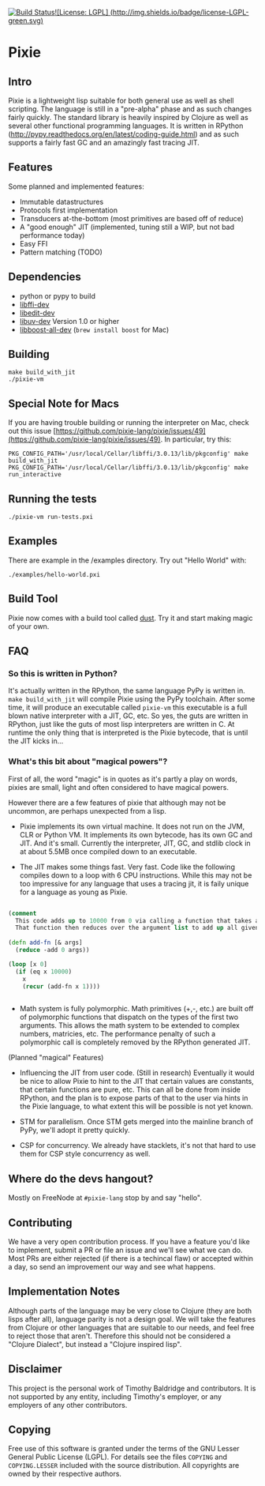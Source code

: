[![Build Status](https://travis-ci.org/pixie-lang/pixie.svg?branch=master)](https://travis-ci.org/pixie-lang/pixie)[![License: LGPL] (http://img.shields.io/badge/license-LGPL-green.svg)](http://img.shields.io/badge/license-LGPL-green.svg)
# Pixie

## Intro

Pixie is a lightweight lisp suitable for both general use as well as shell scripting. The language is still in a "pre-alpha" phase and as such changes fairly quickly.
The standard library is heavily inspired by Clojure as well as several other functional programming languages. It is written in RPython (http://pypy.readthedocs.org/en/latest/coding-guide.html) and as such supports a fairly fast GC and an amazingly fast tracing JIT.

## Features

Some planned and implemented features:

* Immutable datastructures
* Protocols first implementation
* Transducers at-the-bottom (most primitives are based off of reduce)
* A "good enough" JIT (implemented, tuning still a WIP, but not bad performance today)
* Easy FFI
* Pattern matching (TODO)

## Dependencies

*  python or pypy to build
*  [libffi-dev](https://sourceware.org/libffi/)
*  [libedit-dev](http://thrysoee.dk/editline/)
*  [libuv-dev](https://github.com/joyent/libuv) Version 1.0 or higher
*  [libboost-all-dev](http://www.boost.org/) (`brew install boost` for Mac)

## Building

    make build_with_jit
    ./pixie-vm

## Special Note for Macs

If you are having trouble building or running the interpreter on Mac, check out this issue
[https://github.com/pixie-lang/pixie/issues/49](https://github.com/pixie-lang/pixie/issues/49).
In particular, try this:

```
PKG_CONFIG_PATH='/usr/local/Cellar/libffi/3.0.13/lib/pkgconfig' make build_with_jit
PKG_CONFIG_PATH='/usr/local/Cellar/libffi/3.0.13/lib/pkgconfig' make run_interactive
```

## Running the tests

    ./pixie-vm run-tests.pxi


## Examples

There are example in the /examples directory.
Try out "Hello World" with:

    ./examples/hello-world.pxi


## Build Tool
Pixie now comes with a build tool called [dust](https://github.com/pixie-lang/dust). Try it and start making magic of your own.

## FAQ

### So this is written in Python?

It's actually written in the RPython, the same language PyPy is written in. `make build_with_jit` will compile Pixie using the PyPy toolchain. After some time, it will produce an executable called `pixie-vm` this executable is a full blown native interpreter with a JIT, GC, etc. So yes, the guts are written in RPython, just like the guts of most lisp interpreters are written in C. At runtime the only thing that is interpreted is the Pixie bytecode, that is until the JIT kicks in...


### What's this bit about "magical powers"?

First of all, the word "magic" is in quotes as it's partly a play on words, pixies are small, light and often considered to have magical powers. 

However there are a few features of pixie that although may not be uncommon, are perhaps unexpected from a lisp. 

* Pixie implements its own virtual machine. It does not run on the JVM, CLR or Python VM. It implements its own bytecode, has its own GC and JIT. And it's small. Currently the interpreter, JIT, GC, and stdlib clock in at about 5.5MB once compiled down to an executable. 

* The JIT makes some things fast. Very fast. Code like the following compiles down to a loop with 6 CPU instructions. While this may not be too impressive for any language that uses a tracing jit, it is faily unique for a language as young as Pixie. 

```clojure

(comment
  This code adds up to 10000 from 0 via calling a function that takes a variable number of arguments. 
  That function then reduces over the argument list to add up all given arguments.)
  
(defn add-fn [& args]
  (reduce -add 0 args))

(loop [x 0]
  (if (eq x 10000)
    x
    (recur (add-fn x 1))))
    
```
  
  

* Math system is fully polymorphic. Math primitives (+,-, etc.) are built off of polymorphic functions that dispatch on the types of the first two arguments. This allows the math system to be extended to complex numbers, matricies, etc. The performance penalty of such a polymorphic call is completely removed by the RPython generated JIT. 

(Planned "magical" Features)

* Influencing the JIT from user code. (Still in research) Eventually it would be nice to allow Pixie to hint to the JIT that certain values are constants, that certain functions are pure, etc. This can all be done from inside RPython, and the plan is to expose parts of that to the user via hints in the Pixie language, to what extent this will be possible is not yet known.

* STM for parallelism. Once STM gets merged into the mainline branch of PyPy, we'll adopt it pretty quickly.

* CSP for concurrency. We already have stacklets, it's not that hard to use them for CSP style concurrency as well. 

## Where do the devs hangout?
Mostly on FreeNode at `#pixie-lang` stop by and say "hello".

## Contributing

We have a very open contribution process. If you have a feature you'd like to implement, submit a PR or file an issue and we'll see what we can do. Most PRs are either rejected (if there is a techincal flaw) or accepted within a day, so send an improvement our way and see what happens. 

## Implementation Notes

Although parts of the language may be very close to Clojure (they are both lisps after all), language parity is not a design goal. We will take the features from Clojure or other languages that are suitable to our needs, and feel free to reject those that aren't. Therefore this should not be considered a "Clojure Dialect", but instead a "Clojure inspired lisp".

## Disclaimer
This project is the personal work of Timothy Baldridge and contributors. It is not supported by any entity, including Timothy's employer, or any employers of any other contributors.  

## Copying

Free use of this software is granted under the terms of the GNU Lesser General Public License (LGPL). For details see the files `COPYING` and `COPYING.LESSER` included with the source distribution. All copyrights are owned by their respective authors.
